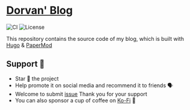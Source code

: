 # [Dorvan' Blog](https://blog.hdxsanjay.com)

![CI](https://github.com/sanjayheaven/blog/workflows/Deploy%20Hugo%20site%20to%20Pages/badge.svg)
![License](https://img.shields.io/github/license/sanjayheaven/go-gin-boilerplate)

This repository contains the source code of my blog, which is built with [Hugo](https://gohugo.io/) & [PaperMod](https://github.com/adityatelange/hugo-PaperMod/)

## Support 🫶

- Star 🌟 the project
- Help promote it on social media and recommend it to friends 🗣️
- Welcome to submit [issue](https://github.com/sanjayheaven/go-gin-boilerplate/issues) Thank you for your support
- You can also sponsor a cup of coffee on [Ko-Fi](https://ko-fi.com/dorvan) 🏅
